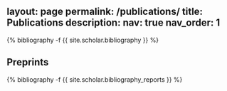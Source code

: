 layout: page
permalink: /publications/
title: Publications
description:
nav: true
nav_order: 1
---
<!-- _pages/publications.md -->
<div class="publications">

{% bibliography -f {{ site.scholar.bibliography }} %}

</div>

<h2>Preprints</h2>

<div class="publications">

{% bibliography -f {{ site.scholar.bibliography_reports }} %}

</div>
